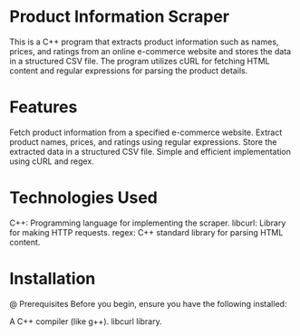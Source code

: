 # Product Information Scraper

This is a C++ program that extracts product information such as names, prices, and ratings from an online e-commerce website and stores the data in a structured CSV file. The program utilizes cURL for fetching HTML content and regular expressions for parsing the product details.

# Features
Fetch product information from a specified e-commerce website.
Extract product names, prices, and ratings using regular expressions.
Store the extracted data in a structured CSV file.
Simple and efficient implementation using cURL and regex.

# Technologies Used
C++: Programming language for implementing the scraper.
libcurl: Library for making HTTP requests.
regex: C++ standard library for parsing HTML content.

# Installation
@ Prerequisites
Before you begin, ensure you have the following installed:

A C++ compiler (like g++).
libcurl library. 
